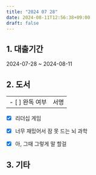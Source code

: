 ```yaml
---
title: "2024 07 28"
date: 2024-08-11T12:56:38+09:00
draft: false
---
```


## 1. 대출기간

2024-07-28 ~ 2024-08-11

## 2. 도서

|                 |      |
| --------------- | ---- |
| - [ ] 완독 여부 | 서명 |

- [x] 리더십 게임
- [x] 너무 재밌어서 잠 못 드는 뇌 과학
- [x] 아, 그때 그렇게 말 할걸


## 3. 기타 


